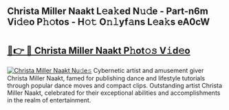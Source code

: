## Christa Miller Naakt L𝚎a𝚔ed N𝚞𝚍e - Part-n6m Vi𝚍𝚎o P𝚑𝚘tos - H𝚘𝚝 O𝚗𝚕yf𝚊ns L𝚎a𝚔s eA0cW

# <h2><a href="http://kf6ppq.oniu.top/?m=Christa+Miller+Naakt">🔗👉 🔴 Christa Miller Naakt P𝚑ot𝚘𝚜 V𝚒d𝚎o</a></h2>

[![Christa Miller Naakt Nu𝚍e𝚜](https://i.imgur.com/0qMVB7G.gif)](http://kf6ppq.oniu.top/?m=Christa+Miller+Naakt)
Cybernetic artist and amusement giver Christa Miller Naakt, famed for publishing dance and lifestyle tutorials through popular dance moves and compact clips. Outstanding artist Christa Miller Naakt, celebrated for their exceptional abilities and accomplishments in the realm of entertainment.  
